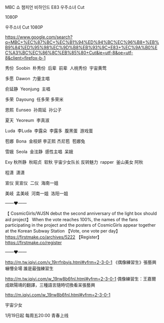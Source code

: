 
MBC 쇼 챔피언 비하인드 E83 우주소녀 Cut

1080P

우주소녀 Cut 1080P

https://www.google.com/search?q=MBC+%EC%87%BC+%EC%B1%94%ED%94%BC%EC%96%B8+%EB%B9%84%ED%95%98%EC%9D%B8%EB%93%9C+E83+%EC%9A%B0%EC%A3%BC%EC%86%8C%EB%85%80+Cut&ie=utf-8&oe=utf-8&client=firefox-b-1

秀份  Soobin  朴秀份  后辈  前辈  人桃秀份  宇宙黄莺

多愿  Dawon  力量主唱

俞延静  Yeonjung  主唱

多荣  Dayoung  任多荣  多荣米

恩熙  Eunseo  孙周延  孙公子

夏天  Yeoreum  李真淑

Luda  李Luda  李露朵  李露多  腹黑蛋  游戏蛋

苞娜  Bona  金枝妍  李正熙  杰尼苞  苞娜兔  

雪娥  Seola  金泫静  感性主唱  呆娥

Exy 秋所静  秋昭贞  软秋 宇宙少女队长 反转魅力  rapper  釜山美女 阿秋

程潇  潇潇

宣仪 吴宣仪  二仪  海南一姐

美岐  孟美岐  河南一姐  洛阳一姐

——♥——

【 CosmicGirls/WJSN debut the second anniversary of the light box should aid project】
When the vote reaches 100%, the names of the fans participating in the project and the posters of CosmicGirls appear together at the Korean Subway Station
【Vote, one vote per day】
https://firstmake.co/archives/5222
【Register】
https://firstmake.co/register

——♥——

http://m.tw.iqiyi.com/v_19rrfnbyis.html#vfrm=2-3-0-1 《偶像練習生》張藝興嚇懵全場 誰是最強練習生

http://m.tw.iqiyi.com/w_19rw8b6fnl.html#vfrm=2-3-0-1  偶像練習生：王嘉爾成歐陽靖的翻譯，三種語言隨時切換看呆張藝興

http://m.iqiyi.com/w_19rw8b6fnl.html#vfrm=2-3-0-1

宇宙少女

1月19日起 每周五20:00 青春上线
